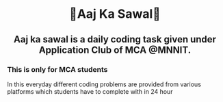 <h1 align="center"> 💫Aaj Ka Sawal💫 </h1>
<h2 align="center"> Aaj ka sawal is a daily coding task given under <b>Application Club </b> of <b>MCA</b> @<b>MNNIT</b>.
  <p align="center"> <h3> This is only for MCA students</h3> In this everyday different coding problems are provided from various platforms which students have to complete with in 24 hour  </p>
